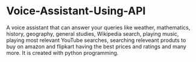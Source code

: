 # Voice-Assistant-Using-API
A voice assistant that can answer your queries like weather, mathematics, history, geography, general studies, Wikipedia search, playing music, playing most relevant YouTube searches, searching releveant produts to buy on amazon and flipkart having the best prices and ratings and many more. It is created with python programming.
